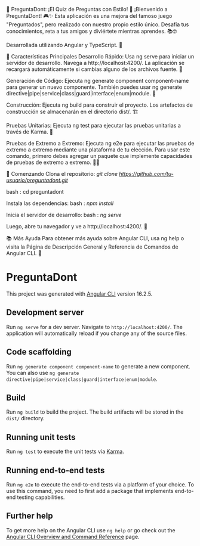 🎉 PreguntaDont: ¡El Quiz de Preguntas con Estilo! 🎉 
¡Bienvenido a PreguntaDont! 🎮✨ Esta aplicación es una mejora del famoso juego "Preguntados", pero realizado con nuestro propio estilo único. Desafía tus conocimientos, reta a tus amigos y diviértete mientras aprendes. 📚🤓 

Desarrollada utilizando Angular y TypeScript. 🚀 

🌟 Características Principales
Desarrollo Rápido: Usa ng serve para iniciar un servidor de desarrollo. Navega a http://localhost:4200/. La aplicación se recargará automáticamente si cambias alguno de los archivos fuente. 🔄 

Generación de Código: Ejecuta ng generate component component-name para generar un nuevo componente. También puedes usar ng generate directive|pipe|service|class|guard|interface|enum|module. 🔧 

Construcción: Ejecuta ng build para construir el proyecto. Los artefactos de construcción se almacenarán en el directorio dist/. 🏗️ 

Pruebas Unitarias: Ejecuta ng test para ejecutar las pruebas unitarias a través de Karma. 🧪 

Pruebas de Extremo a Extremo: Ejecuta ng e2e para ejecutar las pruebas de extremo a extremo mediante una plataforma de tu elección. Para usar este comando, primero debes agregar un paquete que implemente capacidades de pruebas de extremo a extremo. 🕵️‍♂️ 

🚀 Comenzando
Clona el repositorio: *git clone https://github.com/tu-usuario/preguntadont.git*

bash : cd preguntadont 

Instala las dependencias: 
bash : *npm install*

Inicia el servidor de desarrollo: 
bash : *ng serve*


Luego, abre tu navegador y ve a http://localhost:4200/. 🎉

📚 Más Ayuda
Para obtener más ayuda sobre Angular CLI, usa ng help o visita la Página de Descripción General y Referencia de Comandos de Angular CLI. 📖

# PreguntaDont

This project was generated with [Angular CLI](https://github.com/angular/angular-cli) version 16.2.5.

## Development server

Run `ng serve` for a dev server. Navigate to `http://localhost:4200/`. The application will automatically reload if you change any of the source files.

## Code scaffolding

Run `ng generate component component-name` to generate a new component. You can also use `ng generate directive|pipe|service|class|guard|interface|enum|module`.

## Build

Run `ng build` to build the project. The build artifacts will be stored in the `dist/` directory.

## Running unit tests

Run `ng test` to execute the unit tests via [Karma](https://karma-runner.github.io).

## Running end-to-end tests

Run `ng e2e` to execute the end-to-end tests via a platform of your choice. To use this command, you need to first add a package that implements end-to-end testing capabilities.

## Further help

To get more help on the Angular CLI use `ng help` or go check out the [Angular CLI Overview and Command Reference](https://angular.io/cli) page.
